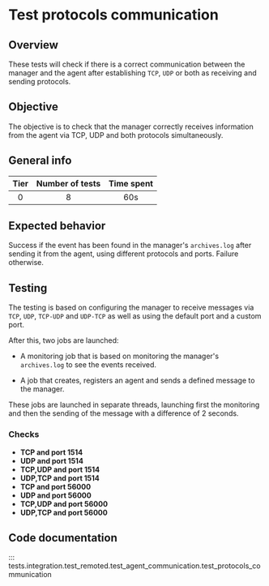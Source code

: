 # Test protocols communication

## Overview

These tests will check if there is a correct communication between the manager and the agent after establishing `TCP`,
`UDP` or both as receiving and sending protocols.

## Objective

The objective is to check that the manager correctly receives information from the agent via TCP, UDP and both
protocols simultaneously.

## General info

|Tier | Number of tests | Time spent |
|:--:|:--:|:--:|
| 0 | 8 | 60s |

## Expected behavior

Success if the event has been found in the manager's `archives.log` after sending it from the agent, using different
protocols and ports. Failure otherwise.

## Testing

The testing is based on configuring the manager to receive messages via `TCP`, `UDP`, `TCP-UDP` and `UDP-TCP` as well
as using the default port and a custom port.

After this, two jobs are launched:

- A monitoring job that is based on monitoring the manager's  `archives.log` to see the events received.

- A job that creates, registers an agent and sends a defined message to the manager.

These jobs are launched in separate threads, launching first the monitoring and then the sending of the message with
a difference of 2 seconds.

### Checks

- **TCP and port 1514**
- **UDP and port 1514**
- **TCP,UDP and port 1514**
- **UDP,TCP and port 1514**
- **TCP and port 56000**
- **UDP and port 56000**
- **TCP,UDP and port 56000**
- **UDP,TCP and port 56000**

## Code documentation
::: tests.integration.test_remoted.test_agent_communication.test_protocols_communication